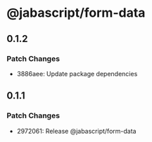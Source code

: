 # @jabascript/form-data

## 0.1.2

### Patch Changes

- 3886aee: Update package dependencies

## 0.1.1

### Patch Changes

- 2972061: Release @jabascript/form-data
